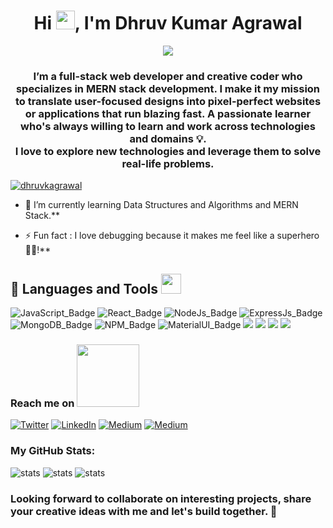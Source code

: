 <h1 align="center">Hi <img src="https://raw.githubusercontent.com/MartinHeinz/MartinHeinz/master/wave.gif" width="30px">, I'm Dhruv Kumar Agrawal</h1>

<p align="center">
  <a href="#"><img src="https://readme-typing-svg.herokuapp.com?color=FFFF&center=true&lines=1500%2B+Hours+of+Coding+Experience;Data+Structure;Algorithm;MERN+Stack;Full+Stack+Web+Developer"></a>
</p>
<h3 align="center">I’m a full-stack web developer and creative coder who specializes in MERN stack development. I make it my mission to translate user-focused designs into pixel-perfect websites or applications that run blazing fast. A passionate learner who's always willing to learn and work across technologies and domains 💡.</br>I love to explore new technologies and leverage them to solve real-life problems.</h3>

<p align="left"> <a href="https://github.com/ryo-ma/github-profile-trophy"><img src="https://github-profile-trophy.vercel.app/?username=dhruvkagrawal" alt="dhruvkagrawal" /></a> </p>

- 🌱 I’m currently learning Data Structures and Algorithms and MERN Stack.**

- ⚡ Fun fact : I love debugging because it makes me feel like a superhero🦸‍♀️!**

## 🚀 Languages and Tools  <img src = "https://media2.giphy.com/media/QssGEmpkyEOhBCb7e1/giphy.gif?cid=ecf05e47a0n3gi1bfqntqmob8g9aid1oyj2wr3ds3mg700bl&rid=giphy.gif" width = 32px> </h2>
![JavaScript_Badge](https://img.shields.io/badge/JavaScript-323330?style=for-the-badge&logo=javascript&logoColor=F7DF1E)
![React_Badge](https://img.shields.io/badge/React-20232A?style=for-the-badge&logo=react&logoColor=61DAFB)
![NodeJs_Badge](https://img.shields.io/badge/Node.js-339933?style=for-the-badge&logo=nodedotjs&logoColor=white)
![ExpressJs_Badge](https://img.shields.io/badge/Express.js-000000?style=for-the-badge&logo=express&logoColor=white)
![MongoDB_Badge](https://img.shields.io/badge/MongoDB-4EA94B?style=for-the-badge&logo=mongodb&logoColor=white)
![NPM_Badge](https://img.shields.io/badge/npm-CB3837?style=for-the-badge&logo=npm&logoColor=white)
![MaterialUI_Badge](https://img.shields.io/badge/Material--UI-0081CB?style=for-the-badge&logo=material-ui&logoColor=white)
<img src="https://img.shields.io/badge/redis-%23DD0031.svg?&style=for-the-badge&logo=redis&logoColor=white" />
<img src="https://img.shields.io/badge/html5%20-%23e34f26.svg?&style=for-the-badge&logo=html5&logoColor=white" />
<img src="https://img.shields.io/badge/CSS3-1572B6?&style=for-the-badge&logo=css3&logoColor=white" />
<img src="https://img.shields.io/badge/Bootstrap-563D7C?style=for-the-badge&logo=bootstrap&logoColor=white">

### Reach me on <img src='https://raw.githubusercontent.com/ShahriarShafin/ShahriarShafin/main/Assets/handshake.gif' width="100px"> </h2>
<p align="left">
<a href="https://twitter.com/DhruvKagrawal" target="_blank"><img alt="Twitter" src="https://img.shields.io/badge/twitter-%231DA1F2.svg?&style=for-the-badge&logo=twitter&logoColor=white" /></a> <a href="https://www.linkedin.com/in/dhruvkagrawal" target="_blank"><img alt="LinkedIn" src="https://img.shields.io/badge/linkedin-%230077B5.svg?&style=for-the-badge&logo=linkedin&logoColor=white" /></a> <a href="https://medium.com/@DhruvkAgrawal" target="_blank"><img alt="Medium" src="https://img.shields.io/badge/medium-%2312100E.svg?&style=for-the-badge&logo=medium&logoColor=white" /></a> <a href="mailto:dhruvkumaragrawal7@gmail.com" target="_blank"><img alt="Medium" src="https://img.shields.io/badge/Gmail-D14836?style=for-the-badge&logo=gmail&logoColor=white" /></a>
</p>

### My GitHub Stats:
![stats](https://github-readme-stats.vercel.app/api?username=DhruvKagrawal&theme=react&hide_border=true")
![stats](https://github-readme-stats.vercel.app/api/top-langs/?username=DhruvKagrawal&theme=react&hide_border=true")
![stats](https://github-readme-streak-stats.herokuapp.com/?user=DhruvKagrawal&theme=react&hide_border=true")

  
<!--   ### ⚡Top Repositories


<a href="https://github.com/mariabarkouzou/Create-An-Awesome-README.md-File">
  <img align="center"  src="https://github-readme-stats.vercel.app/api/pin/?username=mariabarkouzou&repo=Create-An-Awesome-README.md-File&theme=react" />
</a>
<a href="https://github.com/mariabarkouzou/FrontEnd-Web-Development-Useful-Resources">
  <img align="center" src="https://github-readme-stats.vercel.app/api/pin/?username=mariabarkouzou&repo=FrontEnd-Web-Development-Useful-Resources&theme=react" />
  </a>
   <a href="https://github.com/mariabarkouzou/Covid19-Tracker">
  <img align="center" src="https://github-readme-stats.vercel.app/api/pin/?username=mariabarkouzou&repo=Covid19-Tracker&theme=react" />
</a>
   <a href="https://github.com/mariabarkouzou/PostAtApp">
  <img align="center" src="https://github-readme-stats.vercel.app/api/pin/?username=mariabarkouzou&repo=PostAtApp&theme=react" />
</a>
  <a href="https://github.com/mariabarkouzou/Rock-Paper-And-Scissors">
  <img align="center" src="https://github-readme-stats.vercel.app/api/pin/?username=mariabarkouzou&repo=Rock-Paper-And-Scissors&theme=react" />
</a>
 <a href="https://github.com/mariabarkouzou/Calculator-Project">
  <img align="center" src="https://github-readme-stats.vercel.app/api/pin/?username=mariabarkouzou&repo=Calculator-Project&theme=react" />
</a>
  
<br />
<br /> -->

### Looking forward to collaborate on interesting projects, share your creative ideas with me and let's build together. 🤝
